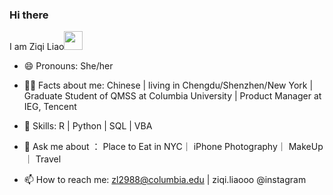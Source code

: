 ### Hi there

I am Ziqi Liao<img src="https://raw.githubusercontent.com/MartinHeinz/MartinHeinz/master/wave.gif" width="30px">

- 😄 Pronouns: She/her

- 👧🏻 Facts about me: Chinese | living in Chengdu/Shenzhen/New York
 | Graduate Student of QMSS at Columbia University | Product Manager at IEG, Tencent

- 📖 Skills: R | Python | SQL | VBA 

- 💬 Ask me about ： Place to Eat in NYC｜ iPhone Photography｜ MakeUp ｜ Travel

- 📫 How to reach me: zl2988@columbia.edu | ziqi.liaooo @instagram 
